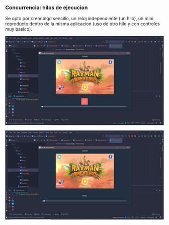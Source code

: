 ### Concurrencia: hilos de ejecucion

Se opto por crear algo sencillo, un reloj independiente (un hilo), un mini reproducto dentro de la misma aplicacion (uso de otro hilo y con controles muy basico).

![alt text](images/Capturadepantalla(41).png)

![alt text](images/Capturadepantalla(42).png)